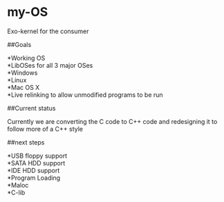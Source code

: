 # my-OS

Exo-kernel for the consumer

##Goals

*Working OS  
*LibOSes for all 3 major OSes  
	*Windows  
	*Linux  
	*Mac OS X  
*Live relinking to allow unmodified programs to be run

##Current status

Currently we are converting the C code to C++ code and redesigning it to follow more of a C++ style

##next steps

*USB floppy support  
*SATA HDD support  
*IDE HDD support   
*Program Loading   
*Maloc  
*C-lib  

